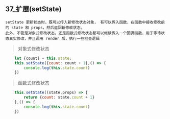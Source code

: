 ## 37_扩展(setState)

```aidl
setState 更新状态时，既可以传入新修改状态对象， 有可以传入函数，在函数中接收修改前的 state 和 props，然后返回新修改状态。
此外，不管是对象式修改状态，还是函数式修改状态都可以继续传入一个回调函数，用于等待状态真实修改，并且调用 render 后，执行一些检查逻辑
```
> 对象式修改状态
```javascript
    let {count} = this.state;
    this.setState({count: count + 1},() => {
        console.log(this.state.count)
    })
```

> 函数式修改状态
```javascript
    this.setState((state,props) => {
        return {count: state.count + 1}
    },() => {
        console.log(this.state.count)
    })
```